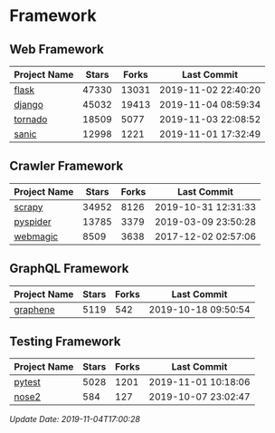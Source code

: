 # Framework

## Web Framework

| Project Name | Stars | Forks | Last Commit |
| ------------ | ----- | ----- | ----------- |
| [flask](https://github.com/pallets/flask) | 47330 | 13031 | 2019-11-02 22:40:20 |
| [django](https://github.com/django/django) | 45032 | 19413 | 2019-11-04 08:59:34 |
| [tornado](https://github.com/tornadoweb/tornado) | 18509 | 5077 | 2019-11-03 22:08:52 |
| [sanic](https://github.com/huge-success/sanic) | 12998 | 1221 | 2019-11-01 17:32:49 |

## Crawler Framework

| Project Name | Stars | Forks | Last Commit |
| ------------ | ----- | ----- | ----------- |
| [scrapy](https://github.com/scrapy/scrapy) | 34952 | 8126 | 2019-10-31 12:31:33 |
| [pyspider](https://github.com/binux/pyspider) | 13785 | 3379 | 2019-03-09 23:50:28 |
| [webmagic](https://github.com/code4craft/webmagic) | 8509 | 3638 | 2017-12-02 02:57:06 |

## GraphQL Framework

| Project Name | Stars | Forks | Last Commit |
| ------------ | ----- | ----- | ----------- |
| [graphene](https://github.com/graphql-python/graphene) | 5119 | 542 | 2019-10-18 09:50:54 |

## Testing Framework

| Project Name | Stars | Forks | Last Commit |
| ------------ | ----- | ----- | ----------- |
| [pytest](https://github.com/pytest-dev/pytest) | 5028 | 1201 | 2019-11-01 10:18:06 |
| [nose2](https://github.com/nose-devs/nose2) | 584 | 127 | 2019-10-07 23:02:47 |

*Update Date: 2019-11-04T17:00:28*